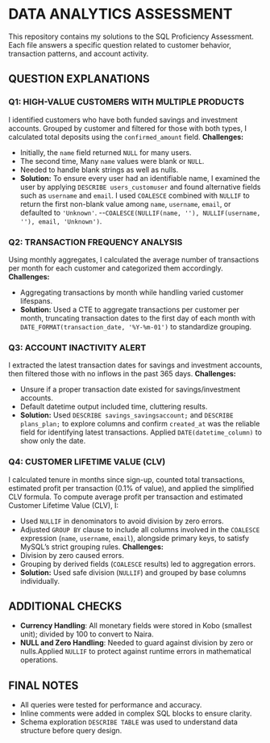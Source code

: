 # DATA ANALYTICS ASSESSMENT

This repository contains my solutions to the SQL Proficiency Assessment. Each file answers a specific question related to customer behavior, transaction patterns, and account activity.


## QUESTION EXPLANATIONS

### Q1: HIGH-VALUE CUSTOMERS WITH MULTIPLE PRODUCTS
I identified customers who have both funded savings and investment accounts. Grouped by customer and filtered for those with both types, I calculated total deposits using the `confirmed_amount` field.
**Challenges:**
- Initially, the `name` field returned `NULL` for many users. 
- The second time, Many `name` values were blank or `NULL`.  
- Needed to handle blank strings as well as nulls. 
- **Solution:**
To ensure every user had an identifiable name, I examined the user  by applying `DESCRIBE users_customuser` and found alternative fields such as `username` and `email`. I used `COALESCE` combined with `NULLIF` to return the first non-blank value among `name`, `username`, `email`, or defaulted to `'Unknown'`.
--`COALESCE(NULLIF(name, ''), NULLIF(username, ''), email, 'Unknown')`.

### Q2: TRANSACTION FREQUENCY ANALYSIS
Using monthly aggregates, I calculated the average number of transactions per month for each customer and categorized them accordingly.
**Challenges:**  
- Aggregating transactions by month while handling varied customer lifespans.  
- **Solution:** 
Used a CTE to aggregate transactions per customer per month, truncating transaction dates to the first day of each month with `DATE_FORMAT(transaction_date, '%Y-%m-01')` to standardize grouping.


### Q3: ACCOUNT INACTIVITY ALERT
I extracted the latest transaction dates for savings and investment accounts, then filtered those with no inflows in the past 365 days.
**Challenges:**  
- Unsure if a proper transaction date existed for savings/investment accounts.
- Default datetime output included time, cluttering results.   
- **Solution:**
 Used `DESCRIBE savings_savingsaccount;` and `DESCRIBE plans_plan;` to explore columns and confirm `created_at` was the reliable field for identifying latest transactions.
 Applied `DATE(datetime_column)` to show only the date.


### Q4: CUSTOMER LIFETIME VALUE (CLV)
I calculated tenure in months since sign-up, counted total transactions, estimated profit per transaction (0.1% of value), and applied the simplified CLV formula.
To compute average profit per transaction and estimated Customer Lifetime Value (CLV), I:  
- Used `NULLIF` in denominators to avoid division by zero errors.  
- Adjusted `GROUP BY` clause to include all columns involved in the `COALESCE` expression (`name`, `username`, `email`), alongside primary keys, to satisfy MySQL’s strict grouping rules.
**Challenges:**  
- Division by zero caused errors.  
- Grouping by derived fields (`COALESCE` results) led to aggregation errors.  
- **Solution:** 
Used safe division (`NULLIF`) and grouped by base columns individually.


## ADDITIONAL CHECKS
- **Currency Handling**: All monetary fields were stored in Kobo (smallest unit); divided by 100 to convert to Naira.
- **NULL and Zero Handling**: Needed to guard against division by zero or nulls.Applied `NULLIF` to protect against runtime errors in mathematical operations.


## FINAL NOTES
- All queries were tested for performance and accuracy.
- Inline comments were added in complex SQL blocks to ensure clarity.
- Schema exploration `DESCRIBE TABLE` was used to understand data structure before query design.

